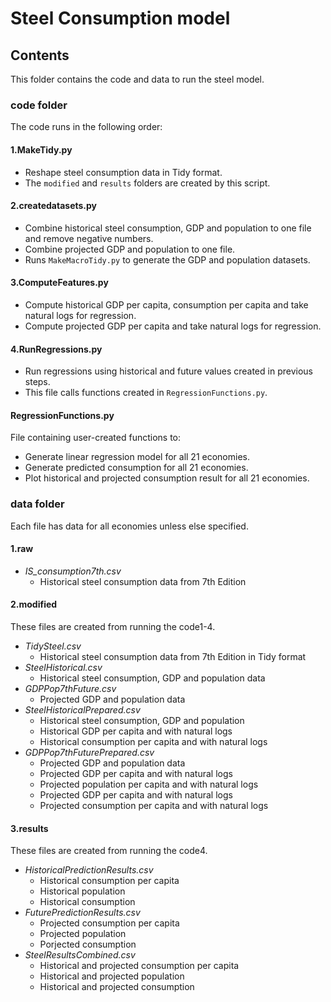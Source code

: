 # Steel Consumption model

## Contents
This folder contains the code and data to run the steel model.

### code folder
The code runs in the following order:

#### 1.MakeTidy.py
- Reshape steel consumption data in Tidy format.
- The `modified` and `results` folders are created by this script.
#### 2.createdatasets.py
- Combine historical steel consumption, GDP and population to one file and remove negative numbers.
- Combine projected GDP and population to one file.
- Runs `MakeMacroTidy.py` to generate the GDP and population datasets.
#### 3.ComputeFeatures.py
- Compute historical GDP per capita, consumption per capita and take natural logs for regression.
- Compute projected GDP per capita and take natural logs for regression.
#### 4.RunRegressions.py
- Run regressions using historical and future values created in previous steps.
- This file calls functions created in `RegressionFunctions.py`.

#### RegressionFunctions.py
File containing user-created functions to:
- Generate linear regression model for all 21 economies.
- Generate predicted consumption for all 21 economies.
- Plot historical and projected consumption result for all 21 economies.

### data folder
Each file has data for all economies unless else specified.

#### 1.raw
- *IS_consumption7th.csv*
  - Historical steel consumption data from 7th Edition
#### 2.modified
These files are created from running the code1-4.
- *TidySteel.csv* 
  - Historical steel consumption data from 7th Edition in Tidy format
- *SteelHistorical.csv*
  - Historical steel consumption, GDP and population data
- *GDPPop7thFuture.csv*
  - Projected GDP and population data
- *SteelHistoricalPrepared.csv*
  - Historical steel consumption, GDP and population
  - Historical GDP per capita and with natural logs
  - Historical consumption per capita and with natural logs
- *GDPPop7thFuturePrepared.csv*
  - Projected GDP and population data
  - Projected GDP per capita and with natural logs
  - Projected population per capita and with natural logs
  - Projected GDP per capita and with natural logs
  - Projected consumption per capita and with natural logs
#### 3.results
These files are created from running the code4.
- *HistoricalPredictionResults.csv*
  - Historical consumption per capita
  - Historical population
  - Historical consumption
- *FuturePredictionResults.csv*
  - Projected consumption per capita
  - Projected population
  - Porjected consumption
- *SteelResultsCombined.csv*
  - Historical and projected consumption per capita
  - Historical and projected population
  - Historical and projected consumption  
